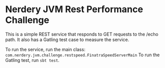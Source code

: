 # Nerdery JVM Rest Performance Challenge

This is a simple REST service that responds to GET requests to the /echo path. It also has a Gatling test case to measure the service.

To run the service, run the main class: `com.nerdery.jvm.challenge.restspeed.FinatraSpeedServerMain`
To run the Gatling test, run `sbt test`.

